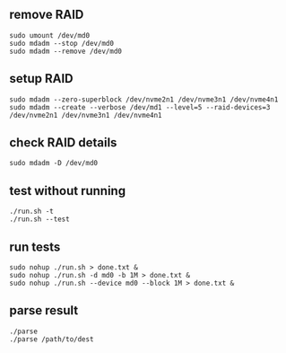 ## remove RAID

```shell
sudo umount /dev/md0
sudo mdadm --stop /dev/md0
sudo mdadm --remove /dev/md0
```

## setup RAID

```shell
sudo mdadm --zero-superblock /dev/nvme2n1 /dev/nvme3n1 /dev/nvme4n1
sudo mdadm --create --verbose /dev/md1 --level=5 --raid-devices=3 /dev/nvme2n1 /dev/nvme3n1 /dev/nvme4n1
```

## check RAID details

```shell
sudo mdadm -D /dev/md0
```

## test without running

```shell
./run.sh -t
./run.sh --test
```

## run tests

```shell
sudo nohup ./run.sh > done.txt &
sudo nohup ./run.sh -d md0 -b 1M > done.txt &
sudo nohup ./run.sh --device md0 --block 1M > done.txt &
```

## parse result

```
./parse
./parse /path/to/dest
```

